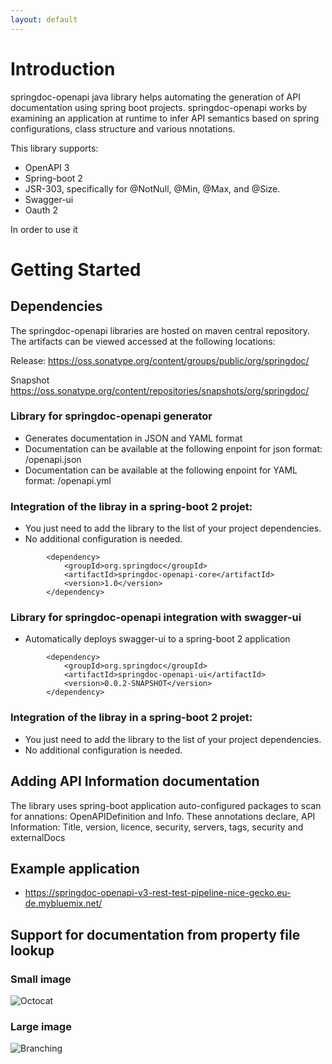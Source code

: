 ```yaml
---
layout: default
---
```

# **Introduction**

springdoc-openapi java library helps automating the generation of API documentation using spring boot projects.
springdoc-openapi works by examining an application at runtime to infer API semantics based on spring configurations, class structure and various nnotations.

This library supports:
*  OpenAPI 3
*  Spring-boot 2
*  JSR-303, specifically for @NotNull, @Min, @Max, and @Size.
*  Swagger-ui
*  Oauth 2

In order to use it


# **Getting Started**
## Dependencies

The springdoc-openapi libraries are hosted on maven central repository. 
The artifacts can be viewed accessed at the following locations:

Release:
https://oss.sonatype.org/content/groups/public/org/springdoc/


Snapshot
https://oss.sonatype.org/content/repositories/snapshots/org/springdoc/

### Library for springdoc-openapi generator 
*   Generates documentation in JSON and YAML format
*   Documentation can be available at the following enpoint for json format: /openapi.json
*   Documentation can be available at the following enpoint for YAML format: /openapi.yml

### Integration of the libray in a spring-boot 2 projet:
*   You just need to add the library to the list of your project dependencies.
*   No additional configuration is needed.

```maven
		<dependency>
			<groupId>org.springdoc</groupId>
			<artifactId>springdoc-openapi-core</artifactId>
			<version>1.0</version>
		</dependency>
```

### Library for springdoc-openapi integration with swagger-ui 
*   Automatically deploys swagger-ui to a spring-boot 2 application

```maven
		<dependency>
			<groupId>org.springdoc</groupId>
			<artifactId>springdoc-openapi-ui</artifactId>
			<version>0.0.2-SNAPSHOT</version>
		</dependency>
```

### Integration of the libray in a spring-boot 2 projet:
*   You just need to add the library to the list of your project dependencies.
*   No additional configuration is needed.

## Adding API Information documentation
  The library uses spring-boot application auto-configured packages to scan for annations: OpenAPIDefinition and Info.
  These annotations declare, API Information: Title, version, licence, security, servers, tags, security and externalDocs

## Example application
*  https://springdoc-openapi-v3-rest-test-pipeline-nice-gecko.eu-de.mybluemix.net/


## Support for documentation from property file lookup



### Small image

![Octocat](https://github.githubassets.com/images/icons/emoji/octocat.png)

### Large image

![Branching](https://guides.github.com/activities/hello-world/branching.png)

